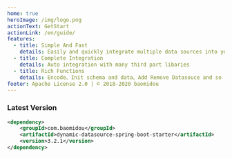 ```yaml
---
home: true
heroImage: /img/logo.png
actionText: GetStart
actionLink: /en/guide/
features:
  - title: Simple And Fast
    details: Easily and quickly integrate multiple data sources into your project
  - title: Complete Integration
    details: Auto integration with many third part libaries
  - title: Rich Functions
    details: Encode、Init schema and data、Add Remove Datasouce and so on
footer: Apache License 2.0 | © 2018-2020 baomidou
---
```


### Latest Version

```xml
<dependency>
    <groupId>com.baomidou</groupId>
    <artifactId>dynamic-datasource-spring-boot-starter</artifactId>
    <version>3.2.1</version>
</dependency>
```
